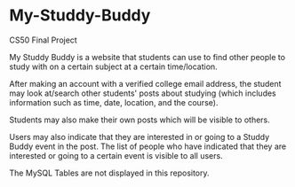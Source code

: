 # My-Studdy-Buddy
CS50 Final Project

My Studdy Buddy is a website that students can use to find other people to study with on a certain subject at a certain time/location.

After making an account with a verified college email address, the student may look at/search other students' posts about studying (which includes information such as time, date, location, and the course).

Students may also make their own posts which will be visible to others.

Users may also indicate that they are interested in or going to a Studdy Buddy event in the post. The list of people who have indicated that they are interested or going to a certain event is visible to all users.

The MySQL Tables are not displayed in this repository.
